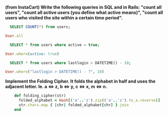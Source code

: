 **(from InstaCart) Write the following queries in SQL and in Rails: "count all users", "count all active users (you define what active means)", "count all users who visited the site within a certain time period".**

  ```sql
    SELECT COUNT(*) from users;
  ```

  ```ruby
User.all
  ```


  ```sql
    SELECT * from users where active = true; 
  ```

  ```ruby
User.where(active: true)
  ```


  ```sql
    SELECT * from users where lastlogin > DATETIME() - 10;
  ```

  ```ruby
User.where("lastlogin > DATETIME() - ?", 10)
  ```


**Implement the Folding Cipher. It folds the alphabet in half and uses the adjacent letter. Ie. a <=> z, b <=> y, c <=> x, m <=> n.**

  ```ruby
      def folding_cipher(str)
        folded_alphabet = Hash[('a'..'z').zip(('a'..'z').to_a.reverse)]
        str.chars.map { |chr| folded_alphabet[chr] }.join
      end
  ```
